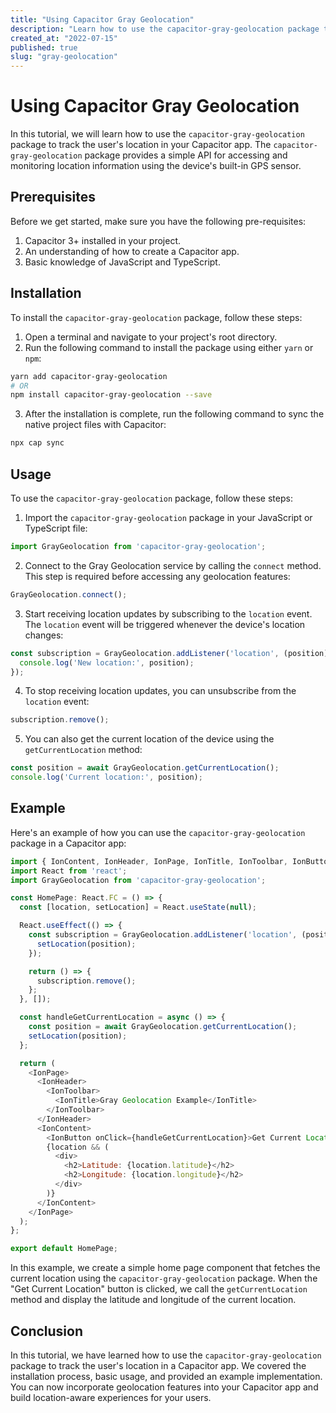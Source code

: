 ```yaml
---
title: "Using Capacitor Gray Geolocation"
description: "Learn how to use the capacitor-gray-geolocation package to track location in your Capacitor app."
created_at: "2022-07-15"
published: true
slug: "gray-geolocation"
---
```


# Using Capacitor Gray Geolocation

In this tutorial, we will learn how to use the `capacitor-gray-geolocation` package to track the user's location in your Capacitor app. The `capacitor-gray-geolocation` package provides a simple API for accessing and monitoring location information using the device's built-in GPS sensor.

## Prerequisites

Before we get started, make sure you have the following pre-requisites:

1. Capacitor 3+ installed in your project.
2. An understanding of how to create a Capacitor app.
3. Basic knowledge of JavaScript and TypeScript.

## Installation

To install the `capacitor-gray-geolocation` package, follow these steps:

1. Open a terminal and navigate to your project's root directory.
2. Run the following command to install the package using either `yarn` or `npm`:

```bash
yarn add capacitor-gray-geolocation
# OR
npm install capacitor-gray-geolocation --save
```

3. After the installation is complete, run the following command to sync the native project files with Capacitor:

```bash
npx cap sync
```

## Usage

To use the `capacitor-gray-geolocation` package, follow these steps:

1. Import the `capacitor-gray-geolocation` package in your JavaScript or TypeScript file:

```javascript
import GrayGeolocation from 'capacitor-gray-geolocation';
```

2. Connect to the Gray Geolocation service by calling the `connect` method. This step is required before accessing any geolocation features:

```javascript
GrayGeolocation.connect();
```

3. Start receiving location updates by subscribing to the `location` event. The `location` event will be triggered whenever the device's location changes:

```javascript
const subscription = GrayGeolocation.addListener('location', (position) => {
  console.log('New location:', position);
});
```

4. To stop receiving location updates, you can unsubscribe from the `location` event:

```javascript
subscription.remove();
```

5. You can also get the current location of the device using the `getCurrentLocation` method:

```javascript
const position = await GrayGeolocation.getCurrentLocation();
console.log('Current location:', position);
```

## Example

Here's an example of how you can use the `capacitor-gray-geolocation` package in a Capacitor app:

```javascript
import { IonContent, IonHeader, IonPage, IonTitle, IonToolbar, IonButtons, IonToggle, IonItemDivider, IonLabel } from '@ionic/react';
import React from 'react';
import GrayGeolocation from 'capacitor-gray-geolocation';

const HomePage: React.FC = () => {
  const [location, setLocation] = React.useState(null);

  React.useEffect(() => {
    const subscription = GrayGeolocation.addListener('location', (position) => {
      setLocation(position);
    });

    return () => {
      subscription.remove();
    };
  }, []);

  const handleGetCurrentLocation = async () => {
    const position = await GrayGeolocation.getCurrentLocation();
    setLocation(position);
  };

  return (
    <IonPage>
      <IonHeader>
        <IonToolbar>
          <IonTitle>Gray Geolocation Example</IonTitle>
        </IonToolbar>
      </IonHeader>
      <IonContent>
        <IonButton onClick={handleGetCurrentLocation}>Get Current Location</IonButton>
        {location && (
          <div>
            <h2>Latitude: {location.latitude}</h2>
            <h2>Longitude: {location.longitude}</h2>
          </div>
        )}
      </IonContent>
    </IonPage>
  );
};

export default HomePage;
```

In this example, we create a simple home page component that fetches the current location using the `capacitor-gray-geolocation` package. When the "Get Current Location" button is clicked, we call the `getCurrentLocation` method and display the latitude and longitude of the current location.

## Conclusion

In this tutorial, we have learned how to use the `capacitor-gray-geolocation` package to track the user's location in a Capacitor app. We covered the installation process, basic usage, and provided an example implementation. You can now incorporate geolocation features into your Capacitor app and build location-aware experiences for your users.
